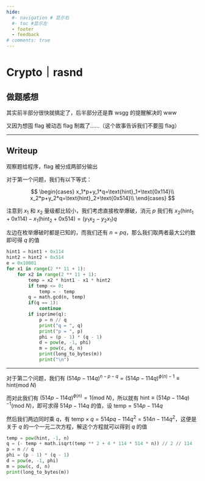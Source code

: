 ```yaml
---
hide:
  #- navigation # 显示右
  #- toc #显示左
  - footer
  - feedback
# comments: true
--- 
```


# Crypto｜rasnd

## 做题感想

其实前半部分很快就搞定了，后半部分还是靠 wsgg 的提醒解决的 www

又因为想囤 flag 被动态 flag 制裁了……（这个故事告诉我们不要囤 flag）
***
## Writeup

观察题给程序，flag 被分成两部分输出

对于第一个问题，我们有以下等式：

$$
\begin{cases}
x_1*p+y_1*q=\text{hint}_1+\text{0x114}\\
x_2*p+y_2*q=\text{hint}_2+\text{0x514}\\
\end{cases}
$$

注意到 $x_1$ 和 $x_2$ 量级都比较小，我们考虑直接枚举爆破，消元 $p$ 我们有 $x_2(\text{hint}_1+\text{0x114})-x_1(\text{hint}_2+\text{0x514})=(y_1x_2-y_2x_1)q$

左边在枚举爆破时都是已知的，而我们还有 $n=pq$，那么我们取两者最大公约数即可得 $q$ 的值

```python title="Solution1.py"
hint1 = hint1 + 0x114
hint2 = hint2 + 0x514
e = 0x10001
for x1 in range(2 ** 11 + 1):
    for x2 in range(2 ** 11 + 1):
        temp = x2 * hint1 - x1 * hint2
        if temp <= 0:
            temp = - temp
        q = math.gcd(n, temp)
        if(q == 1):
            continue
        if isprime(q):
            p = n // q
            print("q = ", q)
            print("p = ", p)
            phi = (p - 1) * (q - 1)
            d = pow(e, -1, phi)
            m = pow(c, d, n)
            print(long_to_bytes(m))
            print("\n")
```
***
对于第二个问题，我们有 $(514p-114q)^{n-p-q}=(514p-114q)^{\phi(n)-1}\equiv\text{hint}(\text{mod }N)$

而对此我们有 $(514p-114q)^{\phi(n)}=1(\text{mod }N)$，所以就有 $\text{hint}\equiv(514p-114q)^{-1}(\text{mod }N)$，即可求得 $514p-114q$ 的值，设 $\text{temp}=514p-114q$

然后我们两边同时乘 $q$，有 $\text{temp}\times q=514pq-114q^2=514n-114q^2$，这便是关于 $q$ 的一个一元二次方程，解这个方程就可以得到 $q$ 的值

```python title="Solution2.py"
temp = pow(hint, -1, n)
q = (- temp + math.isqrt(temp ** 2 + 4 * 114 * 514 * n)) // 2 // 114
p = n // q
phi = (p - 1) * (q - 1)
d = pow(e, -1, phi)
m = pow(c, d, n)
print(long_to_bytes(m))
```